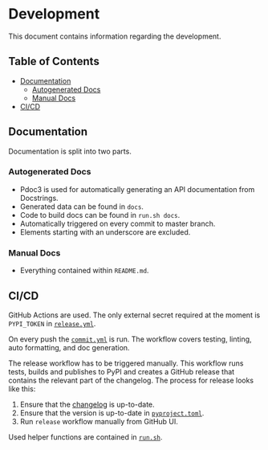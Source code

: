 <!-- omit in toc -->
# Development <!-- omit in toc  -->

This document contains information regarding the development.

<!-- omit in toc -->
## Table of Contents

- [Documentation](#documentation)
  - [Autogenerated Docs](#autogenerated-docs)
  - [Manual Docs](#manual-docs)
- [CI/CD](#cicd)

## Documentation

Documentation is split into two parts.

### Autogenerated Docs

* Pdoc3 is used for automatically generating an API documentation from Docstrings.
* Generated data can be found in `docs`.
* Code to build docs can be found in `run.sh docs`.
* Automatically triggered on every commit to master branch.
* Elements starting with an underscore are excluded.

### Manual Docs

* Everything contained within `README.md`.

## CI/CD

GitHub Actions are used. The only external secret required at the moment is
`PYPI_TOKEN` in [`release.yml`](.github/workflows/release.yml).

On every push the [`commit.yml`](.github/workflows/commit.yml) is run. The
workflow covers testing, linting, auto formatting, and doc generation.

The release workflow has to be triggered manually. This workflow runs tests,
builds and publishes to PyPI and creates a GitHub release that contains the
relevant part of the changelog. The process for release looks like this:

1. Ensure that the [changelog](CHANGELOG.md) is up-to-date.
2. Ensure that the version is up-to-date in [`pyproject.toml`](pyproject.toml).
3. Run `release` workflow manually from GitHub UI.

Used helper functions are contained in [`run.sh`](run.sh).

